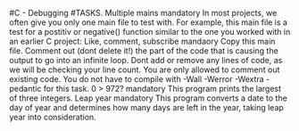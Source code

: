 #C - Debugging
#TASKS.
Multiple mains mandatory In most projects, we often give you only one main file to test with. For example, this main file is a test for a postitiv or negative() function similar to the one you worked with in an earlier C project:
Like, comment, subscribe mandaory Copy this main file. Comment out (dont delete it!) the part of the code that is causing the output to go into an infinite loop.
Dont add or remove any lines of code, as we will be checking your line count. You are only allowed to comment out existing code. You do not have to compile with -Wall -Werror -Wextra -pedantic for this task.
0 > 972? mandatory This program prints the largest of three integers.
Leap year mandatory This program converts a date to the day of year and determines how many days are left in the year, taking leap year into consideration.

